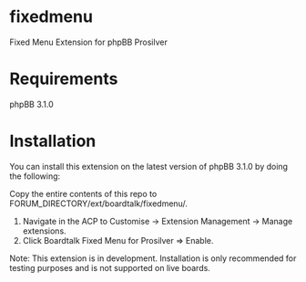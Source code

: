 fixedmenu
=========

Fixed Menu Extension for phpBB Prosilver

Requirements
============
phpBB 3.1.0

Installation
============
You can install this extension on the latest version of phpBB 3.1.0 by doing the following:

Copy the entire contents of this repo to FORUM_DIRECTORY/ext/boardtalk/fixedmenu/.
1. Navigate in the ACP to Customise -> Extension Management -> Manage extensions.
2. Click Boardtalk Fixed Menu for Prosilver => Enable.

Note: This extension is in development. Installation is only recommended for testing purposes and is not supported on live boards.
